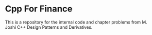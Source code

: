 # Cpp For Finance

This is a repository for the internal code and chapter problems from M. Joshi C++ Design Patterns and Derivatives.
